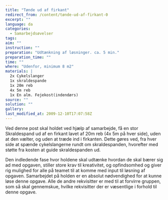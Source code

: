 ```yaml
---
title: "Tønde ud af firkant"
redirect_from: /content/tønde-ud-af-firkant-0
excerpt: ""
language: da
categories: 
  - Samarbejdsøvelser
tags: 
aim: ""
instruction: ""
preparation: "Udtænkning af løsninger. ca. 5 min."
preparation_time: ""
time: ""
where: "Udenfor, minimum 8 m2"
materials: |
  2x Cykelslanger
  1x skraldespande
  1x 20m reb
  4x 5m reb
  1x En alm. Fejekost(indendørs)
source: ""
solution: ""
gallery:
last_modified_at: 2009-12-10T17:07:58Z
---
```

Ved denne post skal holdet ved hjælp af samarbejde, få en stor Skraldespand ud af en firkant lavet af 20m reb (4x 5m på hver side), uden at den vælter, og uden at træde ind i firkanten. Dette gøres ved, fra hver side at spænde cykelslangerne rundt om skraldespanden, hvorefter med støtte fra kosten at guide skraldespanden ud.

Den indledende fase hvor holdene skal udtænke hvordan de skal bærer sig ad med opgaven, stiller store krav til kreativitet, og opfindsomhed og giver rig mulighed for alle på teamet til at komme med input til løsning af opgaven. Samarbejdet på holden er en absolut nødvendighed for at kunne løse denne opgave. Alle de andre rekvisitter er med til at forvirre gruppen, som så skal gennemskue, hvilke rekvisitter der er væsentlige i forhold til denne opgave.
